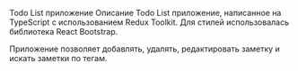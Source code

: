 Todo List приложение
Описание
Todo List приложение, написанное на TypeScript с использованием Redux Toolkit. Для стилей использовалась библиотека React Bootstrap.

Приложение позволяет добавлять, удалять, редактировать заметку и искать заметки по тегам.
